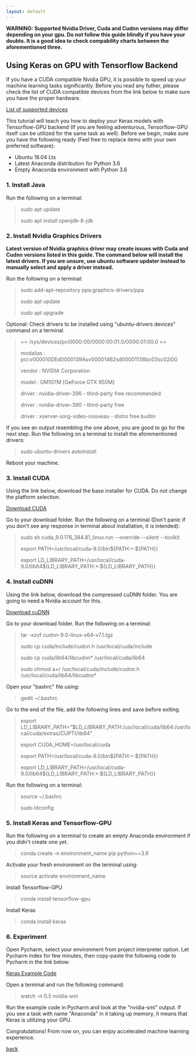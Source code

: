 ```yaml
---
layout: default
---
```


__WARNING: Supported Nvidia Driver, Cuda and Cudnn versions may differ depending on your gpu. Do not follow this guide blindly if you have your doubts. It is a good idea to check compability charts between the aforementioned three.__

## Using Keras on GPU with Tensorflow Backend

If you have a CUDA compatible Nvidia GPU, it is possible to speed up your machine learning tasks significantly. Before you read any futher, please check the list of CUDA compatible devices from the link below to make sure you have the proper hardware.

[List of supported devices](https://developer.nvidia.com/cuda-gpus)

This tutorial will teach you how to deploy your Keras models with Tensorflow-GPU backend (If you are feeling adventurous, Tensorflow-GPU itself can be utilized for the same task as well). Before we begin, make sure you have the following ready (Feel free to replace items with your own preferred software):

* Ubuntu 18.04 Lts
* Latest Anaconda distribution for Python 3.6
* Empty Anaconda environment with Python 3.6

### 1. Install Java

Run the following on a terminal:

>sudo apt update
>
>sudo apt install openjdk-8-jdk

### 2. Install Nvidia Graphics Drivers
__Latest version of Nvidia graphics driver may create issues with Cuda and Cudnn versions listed in this guide. The command below will install the latest drivers. If you are unsure, use ubuntu software updater instead to manually select and apply a driver instead.__

Run the following on a terminal:

>sudo add-apt-repository ppa:graphics-drivers/ppa
>
>sudo apt update
>
>sudo apt upgrade

Optional: Check drivers to be installed using "ubuntu-drivers devices" command on a terminal.

>== /sys/devices/pci0000:00/0000:00:01.0/0000:01:00.0 ==
>
>modalias : pci:v000010DEd0000139Asv00001462sd00001138bc03sc02i00
>
>vendor   : NVIDIA Corporation
>
>model    : GM107M [GeForce GTX 950M]
>
>driver   : nvidia-driver-396 - third-party free recommended
>
>driver   : nvidia-driver-390 - third-party free
>
>driver   : xserver-xorg-video-nouveau - distro free builtin

If you see an output resembling the one above, you are good to go for the next step. Run the following on a terminal to install the aforementioned drivers:

>sudo ubuntu-drivers autoinstall

Reboot your machine.

### 3. Install CUDA

Using the link below, download the base installer for CUDA. Do not change the platform selection.

[Download CUDA](https://developer.nvidia.com/cuda-90-download-archive?target_os=Linux&target_arch=x86_64&target_distro=Ubuntu&target_version=1704&target_type=runfilelocal)

Go to your download folder. Run the following on a terminal (Don't panic if you don't see any response in terminal about installation, it is intended):

>sudo sh cuda_9.0.176_384.81_linux.run --override --silent --toolkit
>
>export PATH=/usr/local/cuda-9.0/bin${PATH:+:${PATH}}
>
>export LD_LIBRARY_PATH=/usr/local/cuda-9.0/lib64\${LD_LIBRARY_PATH:+:${LD_LIBRARY_PATH}}

### 4. Install cuDNN

Using the link below, download the compressed cuDNN folder. You are going to need a Nvidia account for this.

 [Download cuDNN](https://developer.nvidia.com/compute/machine-learning/cudnn/secure/v7.1.4/prod/9.0_20180516/cudnn-9.0-linux-x64-v7.1)

Go to your download folder. Run the following on a terminal:

>tar -xzvf cudnn-9.0-linux-x64-v7.1.tgz
>
>sudo cp cuda/include/cudnn.h /usr/local/cuda/include
>
>sudo cp cuda/lib64/libcudnn* /usr/local/cuda/lib64
>
>sudo chmod a+r /usr/local/cuda/include/cudnn.h /usr/local/cuda/lib64/libcudnn*

Open your "bashrc" file using:

>gedit ~/.bashrc

Go to the end of the file, add the following lines and save before exiting.

>export LD_LIBRARY_PATH="$LD_LIBRARY_PATH:/usr/local/cuda/lib64:/usr/local/cuda/extras/CUPTI/lib64"
>
>export CUDA_HOME=/usr/local/cuda
>
>export PATH=/usr/local/cuda-9.0/bin${PATH:+:${PATH}}
>
>export LD_LIBRARY_PATH=/usr/local/cuda-9.0/lib64\${LD_LIBRARY_PATH:+:${LD_LIBRARY_PATH}}

Run the following on a terminal:

>source ~/.bashrc
>
>sudo ldconfig

### 5. Install Keras and Tensorflow-GPU

Run the following on a terminal to create an empty Anaconda environment if you didn't create one yet.

>conda create -n environment_name pip python==3.6

Activate your fresh environment on the terminal using:

>source activate environment_name

Install Tensorflow-GPU

>conda install tensorflow-gpu

Install Keras

>conda install keras

### 6. Experiment

Open Pycharm, select your environment from project interpreter option. Let Pycharm index for few minutes, then copy-paste the following code to Pycharm in the link below:

[Keras Example Code](https://github.com/keras-team/keras/blob/master/examples/mnist_mlp.py)

Open a terminal and run the following command:

>watch -n 0.5 nvidia-smi

Run the example code in Pycharm and look at the "nvidia-smi" output. If you see a task with name "Anaconda" in it taking up memory, it means that Keras is utilizing your GPU.

Congratulations! From now on, you can enjoy accelerated machine learning experience.


[back](./)
